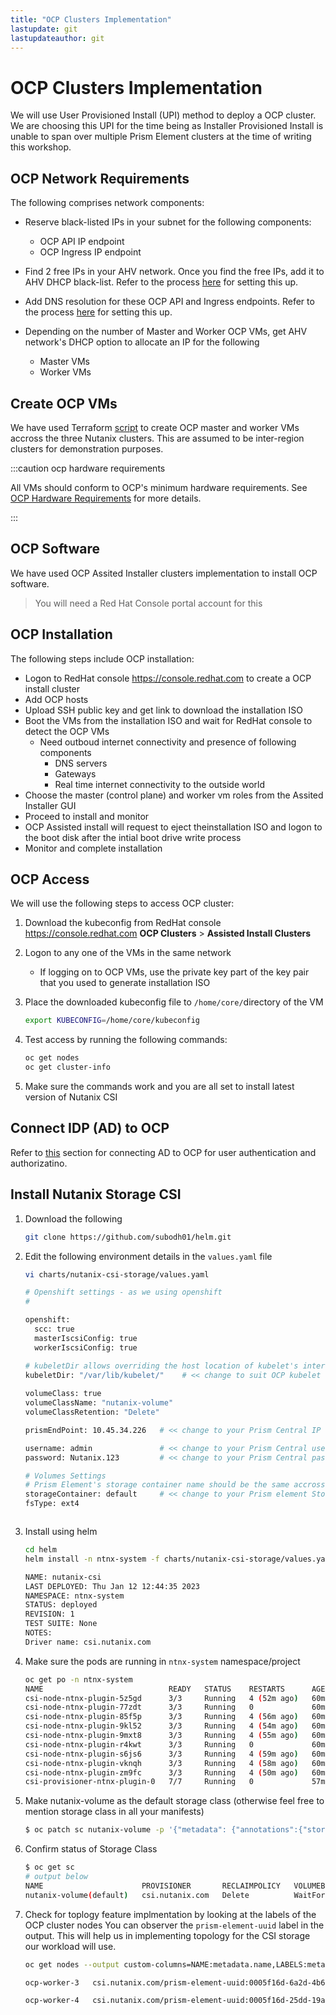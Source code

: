 ```yaml
---
title: "OCP Clusters Implementation"
lastupdate: git
lastupdateauthor: git
---
```


# OCP Clusters Implementation

We will use User Provisioned Install (UPI) method to deploy a OCP cluster. We are choosing this UPI for the time being as Installer Provisioned Install is unable to span over multiple Prism Element clusters at the time of writing this workshop. 

## OCP Network Requirements 

The following comprises network components:

- Reserve black-listed IPs in your subnet for the following components: 
  - OCP API IP endpoint
  - OCP Ingress IP endpoint
  
- Find 2 free IPs in your AHV network. Once you find the free IPs, add it to AHV DHCP black-list. Refer to the process [here](../ocp_ipi_install/ocp_ipi_pre_reqs#ahv-networking) for setting this up.

- Add DNS resolution for these OCP API and Ingress endpoints. Refer to the process [here](../ocp_ipi_install/ocp_ipi_pre_reqs#add-dns-records) for setting this up.
  
- Depending on the number of Master and Worker OCP VMs, get AHV network's DHCP option to allocate an IP for the following
  - Master VMs 
  - Worker VMs

## Create OCP VMs

We have used Terraform [script](https://github.com/nutanix-japan/tf-ocp-infra) to create OCP master and worker VMs accross the three Nutanix clusters. This are assumed to be inter-region clusters for demonstration purposes. 

:::caution ocp hardware requirements

All VMs should conform to OCP's minimum hardware requirements. See [OCP Hardware Requirements](https://docs.openshift.com/container-platform/3.11/install/prerequisites.html) for more details.

:::

## OCP Software

We have used OCP Assited Installer clusters implementation to install OCP software. 

> You will need a Red Hat Console portal account for this

## OCP Installation

The following steps include OCP installation:

- Logon to RedHat console https://console.redhat.com to create a OCP install cluster
- Add OCP hosts
- Upload SSH public key and get link to download the installation ISO
- Boot the VMs from the installation ISO and wait for RedHat console to detect the OCP VMs
    - Need outboud internet connectivity and presence of following components
        - DNS servers
        - Gateways 
        - Real time internet connectivity to the outside world
- Choose the master (control plane) and worker vm roles from the Assited Installer GUI
- Proceed to install and monitor
- OCP Assisted install will request to eject theinstallation ISO and logon to the boot disk after the intial boot drive write process
- Monitor and complete installation

## OCP Access

We will use the following steps to access OCP cluster:

1. Download the kubeconfig from RedHat console https://console.redhat.com **OCP Clusters** > **Assisted Install Clusters**
2. Logon to any one of the VMs in the same network
    - If logging on to OCP VMs, use the private key part of the key pair that you used to generate installation ISO
3. Place the downloaded kubeconfig file to ``/home/core/``directory of the VM

   ```bash
   export KUBECONFIG=/home/core/kubeconfig 
   ```
   
4. Test access by running the following commands:
   
   ```bash
   oc get nodes
   oc get cluster-info
   ```
5. Make sure the commands work and you are all set to install latest version of Nutanix CSI

## Connect IDP (AD) to OCP

Refer to [this](../optional_labs/ocp_idp.mdx) section for connecting AD to OCP for user authentication and authorizatino. 

## Install Nutanix Storage CSI

1. Download the following 
   
   ```bash
   git clone https://github.com/subodh01/helm.git
   ```
2. Edit the following environment details in the ``values.yaml`` file
   
   ```bash
   vi charts/nutanix-csi-storage/values.yaml
   ```
   ```bash
   # Openshift settings - as we using openshift
   #
   
   openshift:
     scc: true
     masterIscsiConfig: true
     workerIscsiConfig: true

   # kubeletDir allows overriding the host location of kubelet's internal state.
   kubeletDir: "/var/lib/kubelet/"    # << change to suit OCP kubelet director y>>
    
   volumeClass: true
   volumeClassName: "nutanix-volume"
   volumeClassRetention: "Delete"

   prismEndPoint: 10.45.34.226   # << change to your Prism Central IP >>

   username: admin               # << change to your Prism Central username >>
   password: Nutanix.123         # << change to your Prism Central password >>

   # Volumes Settings
   # Prism Element's storage container name should be the same accross all PE in your PC
   storageContainer: default     # << change to your Prism element Storage Container name >>
   fsType: ext4



3. Install using helm
   ```bash
   cd helm
   helm install -n ntnx-system -f charts/nutanix-csi-storage/values.yaml nutanix-csi ./charts/nutanix-csi-storage
   ```
   ```bash title="Output"
   NAME: nutanix-csi
   LAST DEPLOYED: Thu Jan 12 12:44:35 2023
   NAMESPACE: ntnx-system
   STATUS: deployed
   REVISION: 1
   TEST SUITE: None
   NOTES:
   Driver name: csi.nutanix.com
   ```
4. Make sure the pods are running in ``ntnx-system`` namespace/project

   ```bash
   oc get po -n ntnx-system
   NAME                            READY   STATUS    RESTARTS      AGE
   csi-node-ntnx-plugin-5z5gd      3/3     Running   4 (52m ago)   60m
   csi-node-ntnx-plugin-77zdt      3/3     Running   0             60m
   csi-node-ntnx-plugin-85f5p      3/3     Running   4 (56m ago)   60m
   csi-node-ntnx-plugin-9kl52      3/3     Running   4 (54m ago)   60m
   csi-node-ntnx-plugin-9mxt8      3/3     Running   4 (55m ago)   60m
   csi-node-ntnx-plugin-r4kwt      3/3     Running   0             60m
   csi-node-ntnx-plugin-s6js6      3/3     Running   4 (59m ago)   60m
   csi-node-ntnx-plugin-vknqh      3/3     Running   4 (58m ago)   60m
   csi-node-ntnx-plugin-zm9fc      3/3     Running   4 (50m ago)   60m
   csi-provisioner-ntnx-plugin-0   7/7     Running   0             57m
   ```

5. Make nutanix-volume as the default storage class (otherwise feel free to mention storage class in all your manifests)

   ```bash
   $ oc patch sc nutanix-volume -p '{"metadata": {"annotations":{"storageclass.kubernetes.io/is-default-class":"true"}}}'
   ```

6. Confirm status of Storage Class

   ```bash
   $ oc get sc 
   # output below
   NAME                      PROVISIONER       RECLAIMPOLICY   VOLUMEBINDINGMODE      ALLOWVOLUMEEXPANSION   AGE
   nutanix-volume(default)   csi.nutanix.com   Delete          WaitForFirstConsumer   true                   1h
   ```

7. Check for toplogy feature implmentation by looking at the labels of the OCP cluster nodes You can observer the ``prism-element-uuid`` label in the output. This will help us in implementing topology for the CSI storage our workload will use.
   
   ```bash
   oc get nodes --output custom-columns=NAME:metadata.name,LABELS:metadata.labels
   ```
   ```bash title="Output - OCP cluster’s worker nodes are labeled with prism element uuid"
   ocp-worker-3   csi.nutanix.com/prism-element-uuid:0005f16d-6a2d-4b6d-0000-00000001957f kubernetes.io/arch:amd64 kubernetes.io/hostname:ocp-worker-3 kubernetes.io/os:linux node-role.kubernetes.io/worker: node.openshift.io/os_id:rhcos]

   ocp-worker-4   csi.nutanix.com/prism-element-uuid:0005f16d-25dd-19a3-0000-00000001b5dc kubernetes.io/arch:amd64 kubernetes.io/hostname:ocp-worker-4 kubernetes.io/os:linux node-role.kubernetes.io/worker: node.openshift.io/os_id:rhcos]
   ```
